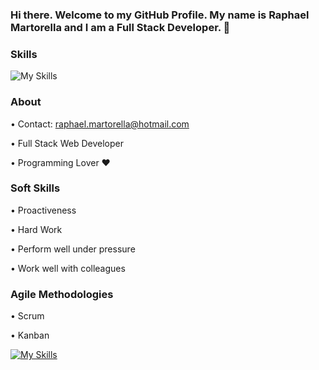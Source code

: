 ### Hi there. Welcome to my GitHub Profile. My name is Raphael Martorella and I am a Full Stack Developer. 👋

### Skills
![My Skills](https://skillicons.dev/icons?i=js,html,css,react,nodejs,mongodb,mysql,tailwind,next&perline=3)


### About 


• Contact: raphael.martorella@hotmail.com

• Full Stack Web Developer

• Programming Lover ❤️




### Soft Skills

• Proactiveness

• Hard Work

• Perform well under pressure

• Work well with colleagues


### Agile Methodologies


• Scrum

• Kanban



[![My Skills](https://skillicons.dev/icons?i=linkedin)](https://www.linkedin.com/in/raphael-marques-martorella/)












